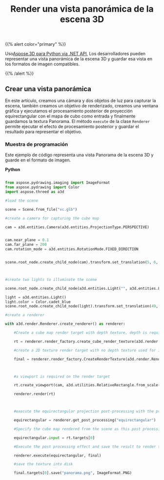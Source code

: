 ﻿---
title: Render una vista panorámica de la escena 3D
type: docs
weight: 60
url: /es/python-net/render-a-panorama-view-of-3d-scene/
description: Usando Aspose.3D para Python via .NET API, los desarrolladores pueden representar una vista panorámica de la escena 3D y guardar esa vista en los formatos de imagen compatibles.
---
{{% alert color="primary" %}}

Uso[Aspose.3D para Python via .NET API](https:#products.aspose.com/3d/python-net/), Los desarrolladores pueden representar una vista panorámica de la escena 3D y guardar esa vista en los formatos de imagen compatibles.

{{% /alert %}}
## **Crear una vista panorámica**
En este artículo, creamos una cámara y dos objetos de luz para capturar la escena, también creamos un objetivo de renderizado, creamos una ventana gráfica y ejecutamos el procesamiento posterior de proyección equirectangular con el mapa de cubo como entrada y finalmente guardamos la textura Panorama. El método `execute` de la clase `Renderer` permite ejecutar el efecto de procesamiento posterior y guardar el resultado para representar el objetivo.
### **Muestra de programación**
Este ejemplo de código representa una vista Panorama de la escena 3D y guarde en el formato de imagen.

**Python**

```py

from aspose.pydrawing.imaging import ImageFormat
from aspose.pydrawing import Color
import aspose.threed as a3d

#load the scene

scene = Scene.from_file("vc.glb")

#create a camera for capturing the cube map

cam = a3d.entities.Camera(a3d.entities.ProjectionType.PERSPECTIVE)


cam.near_plane = 0.1
cam.far_plane = 200
cam.rotation_mode = a3d.entities.RotationMode.FIXED_DIRECTION


scene.root_node.create_child_node(cam).transform.set_translation(5, 6, 0);



#create two lights to illuminate the scene

scene.root_node.create_child_node(a3d.entities.Light("", a3d.entities.LightType.POINT).transform.set_translation(-10, 7, -10)

light = a3d.entities.Light()
light.color = Color.cadet_blue
scene.root_node.create_child_node(light).transform.set_translation(49, 0, 49)

#create a renderer

with a3d.render.Renderer.create_renderer() as renderer:

    #Create a cube map render target with depth texture, depth is required when rendering a scene.

    rt = renderer.render_factory.create_cube_render_texture(a3d.render.RenderParameters(False), 512, 512)

    #create a 2D texture render target with no depth texture used for image processing

    final = renderer.render_factory.CreateRenderTexture(a3d.render.RenderParameters(False, 32, 0, 0), 1024 * 3 , 1024)



    #a viewport is required on the render target

    rt.create_viewport(cam, a3d.utilities.RelativeRectangle.from_scale(0, 0, 1, 1))

    renderer.render(rt)



    #execute the equirectangular projection post-processing with the previous rendered cube map as input

    equirectangular = renderer.get_post_processing("equirectangular")

    #Specify the cube map rendered from the scene as this post processing's input

    equirectangular.input = rt.targets[0]

    #Execute the post processing effect and save the result to render target final

    renderer.execute(equirectangular, final)

    #save the texture into disk

    final.targets[0].save("panorama.png", ImageFormat.PNG)


```
